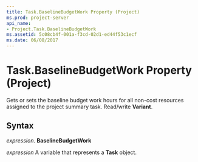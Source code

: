 ```yaml
---
title: Task.BaselineBudgetWork Property (Project)
ms.prod: project-server
api_name:
- Project.Task.BaselineBudgetWork
ms.assetid: 5c08cb4f-001a-f3cd-02d1-ed44f53c1ecf
ms.date: 06/08/2017
---
```



# Task.BaselineBudgetWork Property (Project)

Gets or sets the baseline budget work hours for all non-cost resources assigned to the project summary task. Read/write **Variant**.


## Syntax

 _expression_. **BaselineBudgetWork**

 _expression_ A variable that represents a **Task** object.


